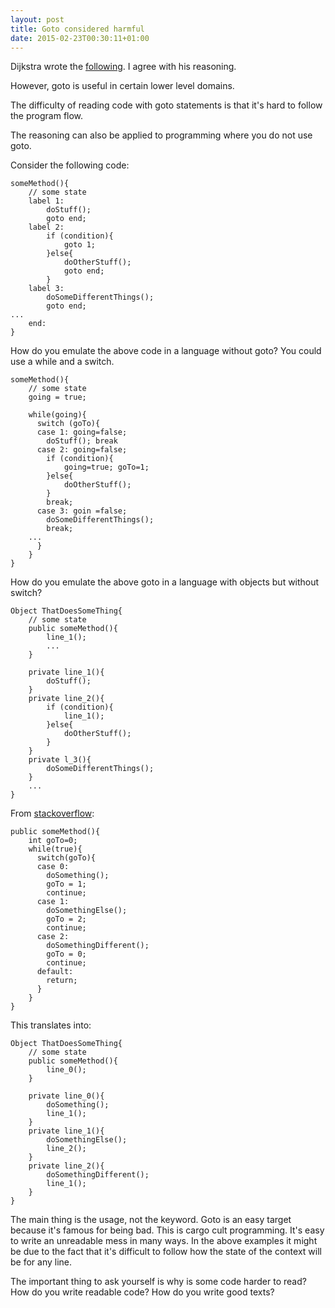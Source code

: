 ```yaml
---
layout: post
title: Goto considered harmful
date: 2015-02-23T00:30:11+01:00
---
```


Dijkstra wrote the [following](http://www.u.arizona.edu/~rubinson/copyright_violations/Go_To_Considered_Harmful.html). I agree with his reasoning.

However, goto is useful in certain lower level domains.

The difficulty of reading code with goto statements is that it's hard to follow the program flow.

The reasoning can also be applied to programming where you do not use goto.

Consider the following code:

	someMethod(){
		// some state
	  	label 1:
	  		doStuff();
			goto end;
	  	label 2:
		    if (condition){
		      	goto 1;
		    }else{
		    	doOtherStuff();
				goto end;
			}
	  	label 3:
		  	doSomeDifferentThings();
			goto end;
	...
		end:
	}

How do you emulate the above code in a language without goto? You could use a while and a switch.

	someMethod(){
		// some state
		going = true;

		while(going){
		  switch (goTo){
		  case 1: going=false;
		  	doStuff(); break
		  case 2: going=false;
		    if (condition){
		      	going=true; goTo=1;
		    }else{
		    	doOtherStuff();
			}
		    break;
		  case 3: goin =false;
		  	doSomeDifferentThings();
			break;
		...
		  }
		}
	}

How do you emulate the above goto in a language with objects but without switch?

	Object ThatDoesSomeThing{
		// some state
		public someMethod(){
			line_1();
			...
		}

		private line_1(){
			doStuff();
		}
		private line_2(){
		    if (condition){
		      	line_1();
		    }else{
		    	doOtherStuff();
			}
		}
		private l_3(){
			doSomeDifferentThings();
		}
		...
	}

From [stackoverflow](http://stackoverflow.com/questions/1487124/translate-goto-statements-to-if-switch-while-break-etc):

	public someMethod(){
		int goTo=0;
		while(true){
		  switch(goTo){
		  case 0:
		    doSomething();
		    goTo = 1;
		    continue;
		  case 1:
		    doSomethingElse();
		    goTo = 2;
		    continue;
		  case 2:
		    doSomethingDifferent();
		    goTo = 0;
		    continue;
		  default:
		    return;
		  }
		}
	}

This translates into:

	Object ThatDoesSomeThing{
		// some state
		public someMethod(){
			line_0();
		}

		private line_0(){
			doSomething();
			line_1();
		}
		private line_1(){
			doSomethingElse();
			line_2();
		}
		private line_2(){
		    doSomethingDifferent();
			line_1();
		}
	}


The main thing is the usage, not the keyword. Goto is an easy target because it's famous for being bad. This is cargo cult programming. It's easy to write an unreadable mess in many ways. In the above examples it might be due to the fact that it's difficult to follow how the state of the context will be for any line.

The important thing to ask yourself is why is some code harder to read? How do you write readable code? How do you write good texts?
